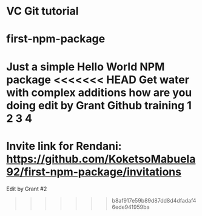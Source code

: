 # VC Git tutorial
# first-npm-package
Just a simple Hello World NPM package
<<<<<<< HEAD
Get water 
with complex additions 
how are you doing 
edit by Grant 
Github training
1
2
3
4
=======

# Invite link for Rendani: https://github.com/KoketsoMabuela92/first-npm-package/invitations

Edit by Grant #2
>>>>>>> b8af917e59b89d87dd8d4dfadaf46ede941959ba
